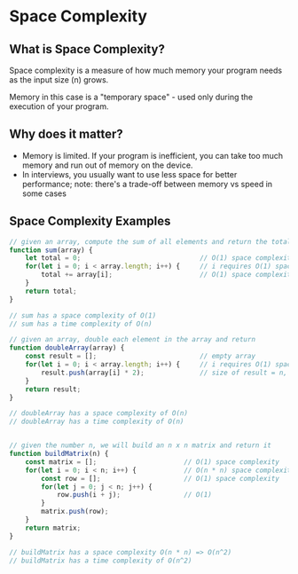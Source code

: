 # Space Complexity

## What is Space Complexity?

Space complexity is a measure of how much memory your program needs as the input size (n) grows.

Memory in this case is a "temporary space" - used only during the execution of your program.

## Why does it matter?
- Memory is limited. If your program is inefficient, you can take too much memory and run out of memory on the device.
- In interviews, you usually want to use less space for better performance; note: there's a trade-off between memory vs speed in some cases

## Space Complexity Examples

```js
// given an array, compute the sum of all elements and return the total
function sum(array) {
    let total = 0;                              // O(1) space complexity
    for(let i = 0; i < array.length; i++) {     // i requires O(1) space complexity
        total += array[i];                      // O(1) space complexity
    }
    return total;                               
}

// sum has a space complexity of O(1)
// sum has a time complexity of O(n)
```

```js
// given an array, double each element in the array and return
function doubleArray(array) {
    const result = [];                          // empty array
    for(let i = 0; i < array.length; i++) {     // i requires O(1) space complexity
        result.push(array[i] * 2);              // size of result = n, where n is the size of array
    }
    return result;
}

// doubleArray has a space complexity of O(n)
// doubleArray has a time complexity of O(n)
```

```js

// given the number n, we will build an n x n matrix and return it
function buildMatrix(n) {
    const matrix = [];                      // O(1) space complexity
    for(let i = 0; i < n; i++) {            // O(n * n) space complexity
        const row = [];                     // O(1) space complexity
        for(let j = 0; j < n; j++) {
            row.push(i + j);                // O(1)
        }
        matrix.push(row);
    }
    return matrix;
}

// buildMatrix has a space complexity O(n * n) => O(n^2)
// buildMatrix has a time complexity of O(n^2)

```